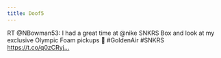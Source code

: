 ```yaml
---
title: Doof5
---
```


RT @NBowman53: I had a great time at @nike SNKRS Box and look at my exclusive Olympic Foam pickups 👀 #GoldenAir #SNKRS https://t.co/q0zCRyj…